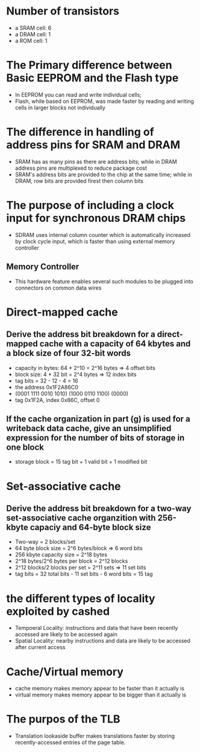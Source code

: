# Number of transistors
- a SRAM cell: 6
- a DRAM cell: 1
- a ROM cell: 1
# The Primary difference between Basic EEPROM and the Flash type
- In EEPROM you can read and write individual cells;
- Flash, while based on EEPROM, was made faster by reading and writing cells in larger blocks not individually
# The difference in handling of address pins for SRAM and DRAM
- SRAM has as many pins as there are address bits; while in DRAM address pins are multiplexed to reduce package cost
- SRAM's address bits are provided to the chip at the same time; while in DRAM, row bits are provided firest then column bits
# The purpose of including a clock input for synchronous DRAM chips
- SDRAM uses internal column counter which is automatically increased by clock cycle input, which is faster than using external memory controller
## Memory Controller
- This hardware feature enables several such modules to be plugged into connectors on common data wires
# Direct-mapped cache
## Derive the address bit breakdown for a direct-mapped cache with a capacity of 64 kbytes and a block size of four 32-bit words
- capacity in bytes: 64 * 2^10 = 2^16 bytes => 4 offset bits
- block size: 4 * 32 bit = 2^4 bytes => 12 index bits
- tag bits = 32 - 12 - 4 = 16
- the address 0x1F2A86C0
- (0001 1111 0010 1010) (1000 0110 1100) (0000)
- tag 0x1F2A, index 0x86C, offset 0
## If the cache organization in part (g) is used for a writeback data cache, give an unsimplified expression for the number of bits of storage in one block
- storage block = 15 tag bit + 1 valid bit + 1 modified bit
# Set-associative cache
## Derive the address bit breakdown for a two-way set-associative cache organzition with 256-kbyte capaciy and 64-byte block size
- Two-way = 2 blocks/set
- 64 byte block size = 2^6 bytes/block => 6 word bits
- 256 kbyte capacity size = 2^18 bytes
- 2^18 bytes/2^6 bytes per block = 2^12 blocks
- 2^12 blocks/2 blocks per set = 2^11 sets => 11 set bits
- tag bits = 32 total bits - 11 set bits - 6 word bits = 15 tag
# the different types of locality exploited by cashed
- Tempoeral Locality: instructions and data that have been recently accessed are likely to be accessed again
- Spatial Locality: nearby instructions and data are likely to be accessed after current access
# Cache/Virtual memory
- cache memory makes memory appear to be faster than it actually is
- virtual memory makes memory appear to be bigger than it actually is
# The purpos of the TLB
- Translation lookaside buffer makes translations faster by storing recently-accessed entries of the page table.
